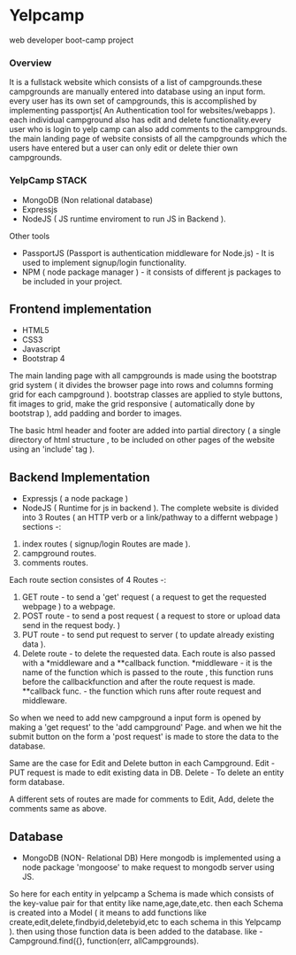 # Yelpcamp
web developer boot-camp project 


### Overview
It is a fullstack website which consists of a list of campgrounds.these campgrounds are manually entered into database using an input form. every user has its own set of campgrounds, this is accomplished by implementing passportjs( An Authentication tool for websites/webapps ). each individual campground also has edit and delete functionality.every user who is login to yelp camp can also add comments to the campgrounds. the main landing page of website consists of all the campgrounds which the users have entered but a user can only edit or delete thier own campgrounds.

### YelpCamp STACK
* MongoDB (Non relational database)
* Expressjs
* NodeJS ( JS runtime enviroment to run JS in Backend ).

Other tools

* PassportJS (Passport is authentication middleware for Node.js) - It is used to implement signup/login functionality.
* NPM ( node package manager ) - it consists of different js packages to be included in your project.

## Frontend implementation
* HTML5
* CSS3
* Javascript
* Bootstrap 4

The main landing page with all campgrounds is made using the bootstrap grid system ( it divides the browser page into rows and columns forming grid for each campground ). bootstrap classes are applied to style buttons, fit images to grid, make the grid responsive ( automatically done by bootstrap ), add padding and border to images.

The basic html header and footer are added into partial directory ( a single directory of html structure , to be included on other pages of the website using an 'include' tag ).

## Backend Implementation
* Expressjs ( a node package )
* NodeJS ( Runtime for js in backend ).
The complete website is divided into 3 Routes ( an HTTP verb or a link/pathway to a differnt webpage ) sections -:

1. index routes ( signup/login Routes are made ).
2. campground routes.
3. comments routes.

Each route section consistes of 4 Routes -:

1. GET route - to send a 'get' request ( a request to get the requested webpage ) to a webpage.
2. POST route - to send a post request ( a request to store or upload data send in the request body. )
3. PUT route - to send put request to server ( to update already existing data ).
4. Delete route - to delete the requested data.
Each route is also passed with a *middleware and a **callback function. *middleware - it is the name of the function which is passed to the route , this function runs before the callbackfunction and after the route request is made. **callback func. - the function which runs after route request and middleware.

So when we need to add new campground a input form is opened by making a 'get request' to the 'add campground' Page. and when we hit the submit button on the form a 'post request' is made to store the data to the database.

Same are the case for Edit and Delete button in each Campground. Edit - PUT request is made to edit existing data in DB. Delete - To delete an entity form database.

A different sets of routes are made for comments to Edit, Add, delete the comments same as above.

## Database
* MongoDB (NON- Relational DB) Here mongodb is implemented using a node package 'mongoose' to make request to mongodb server using JS.

So here for each entity in yelpcamp a Schema is made which consists of the key-value pair for that entity like name,age,date,etc. then each Schema is created into a Model ( it means to add functions like create,edit,delete,findbyid,deletebyid,etc to each schema in this Yelpcamp ). then using those function data is been added to the database. like - Campground.find({}, function(err, allCampgrounds).
